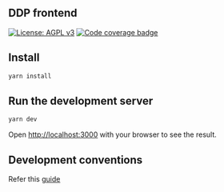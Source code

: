 ## DDP frontend

[![License: AGPL v3](https://img.shields.io/badge/License-AGPL%20v3-blue.svg)](https://www.gnu.org/licenses/agpl-3.0)
[![Code coverage badge](https://img.shields.io/codecov/c/github/DalgoT4D/webapp/main.svg)](https://codecov.io/gh/DalgoT4D/webapp/branch/main)

## Install

```bash
yarn install
```

## Run the development server

```bash
yarn dev
```

Open [http://localhost:3000](http://localhost:3000) with your browser to see the result.

## Development conventions

Refer this [guide](https://github.com/airbnb/javascript/tree/master/react)
